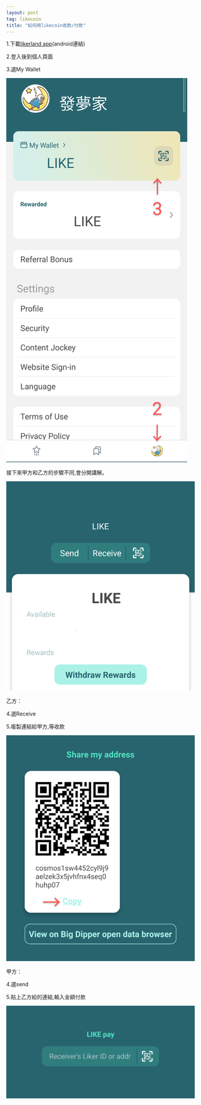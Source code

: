 ```yaml
---
layout: post
tag: likecoin
title: "如何用likecoin收款/付款"
---
```


1.下載[likerland app](https://play.google.com/store/apps/details?id=com.oice)(android連結)

2.登入後到個人頁面

3.選My Wallet

![](/blockchain/Untitled2_20210319182927~3.png)

接下來甲方和乙方的步驟不同,會分開講解。

![](/blockchain/Untitled3_20210319183508~2.png)

乙方：

4.選Receive

5.複製連結給甲方,等收款

![](/blockchain/Screenshot_20210322-175302~3.png)

甲方：

4.選send

5.貼上乙方給的連結,輸入金額付款

![](/blockchain/Screenshot_20210322-175312~2.png)
